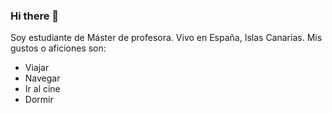 ### Hi there 👋
Soy estudiante de Máster de profesora. Vivo en España, Islas Canarias.
Mis gustos o aficiones son: 
* Viajar
* Navegar
* Ir al cine
* Dormir

<!--
**Joanadt98/Joanadt98** is a ✨ _special_ ✨ repository because its `README.md` (this file) appears on your GitHub profile.

Here are some ideas to get you started:

- 🔭 I’m currently working on ...
- 🌱 I’m currently learning ...
- 👯 I’m looking to collaborate on ...
- 🤔 I’m looking for help with ...
- 💬 Ask me about ...
- 📫 How to reach me: ...
- 😄 Pronouns: ...
- ⚡ Fun fact: ...
-->
